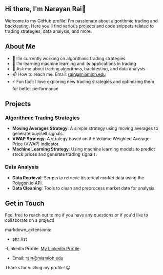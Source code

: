 ## Hi there, I'm Narayan Rai👋

Welcome to my GitHub profile! I'm passionate about algorithmic trading and backtesting. Here you'll find various projects and code snippets related to trading strategies, data analysis, and more.

## About Me

- 🔭 I’m currently working on algorithmic trading strategies
- 🌱 I’m learning machine learning and its applications in trading
- 💬 Ask me about trading algorithms, backtesting, and data analysis
- 📫 How to reach me: Email: rain@miamioh.edu
- ⚡ Fun fact: I love exploring new trading strategies and optimizing them for better performance

## Projects

### Algorithmic Trading Strategies

- **Moving Averages Strategy**: A simple strategy using moving averages to generate buy/sell signals.
- **VWAP Strategy**: A strategy based on the Volume Weighted Average Price (VWAP) indicator.
- **Machine Learning Strategy**: Using machine learning models to predict stock prices and generate trading signals.

### Data Analysis

- **Data Retrieval**: Scripts to retrieve historical market data using the Polygon.io API.
- **Data Cleaning**: Tools to clean and preprocess market data for analysis.

## Get in Touch

Feel free to reach out to me if you have any questions or if you'd like to collaborate on a project!

markdown_extensions:
  - attr_list


-LinkedIn Profile: [My LinkedIn Profile](https://www.linkedin.com/in/narayan-rai-bb7535254/)
- Email: rain@miamioh.edu

  
Thanks for visiting my profile! 😊
